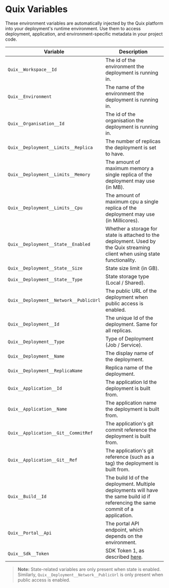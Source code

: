 
# Quix Variables

These environment variables are automatically injected by the Quix platform into your deployment's runtime environment. 
Use them to access deployment, application, and environment-specific metadata in your project code.

| Variable                              | Description                                                                                           |
|---------------------------------------|-------------------------------------------------------------------------------------------------------|
| `Quix__Workspace__Id`                 | The id of the environment the deployment is running in.                                               |
| `Quix__Environment`                   | The name of the environment the deployment is running in.                                             |
| `Quix__Organisation__Id`              | The id of the organisation the deployment is running in.                                              |
| `Quix__Deployment__Limits__Replica`   | The number of replicas the deployment is set to have.                                                 |
| `Quix__Deployment__Limits__Memory`    | The amount of maximum memory a single replica of the deployment may use (in MB).                      |
| `Quix__Deployment__Limits__Cpu`       | The amount of maximum cpu a single replica of the deployment may use (in Millicores).                 |
| `Quix__Deployment__State__Enabled`    | Whether a storage for state is attached to the deployment. Used by the Quix streaming client when using state functionality. |
| `Quix__Deployment__State__Size`       | State size limit (in GB).                                                                             |
| `Quix__Deployment__State__Type`       | State storage type (Local / Shared).                                                                  |
| `Quix__Deployment__Network__PublicUrl`| The public URL of the deployment when public access is enabled.                                       |
| `Quix__Deployment__Id`                | The unique Id of the deployment. Same for all replicas.                                               |
| `Quix__Deployment__Type`              | Type of Deployment (Job / Service).                                                                   |
| `Quix__Deployment__Name`              | The display name of the deployment.                                                                   |
| `Quix__Deployment__ReplicaName`       | Replica name of the deployment.                                                                       |
| `Quix__Application__Id`               | The application Id the deployment is built from.                                                      |
| `Quix__Application__Name`             | The application name the deployment is built from.                                                    |
| `Quix__Application__Git__CommitRef`   | The application's git commit reference the deployment is built from.                                  |
| `Quix__Application__Git__Ref`         | The application's git reference (such as a tag) the deployment is built from.                         |
| `Quix__Build__Id`                     | The build Id of the deployment. Multiple deployments will have the same build id if referencing the same commit of a application. |
| `Quix__Portal__Api`                   | The portal API endpoint, which depends on the environment.                                            |
| `Quix__Sdk__Token`                    | SDK Token 1, as described [here](../develop/authentication/streaming-token.md).                       |

> **Note:** State-related variables are only present when state is enabled. Similarly, `Quix__Deployment__Network__PublicUrl` is only present when public access is enabled.
